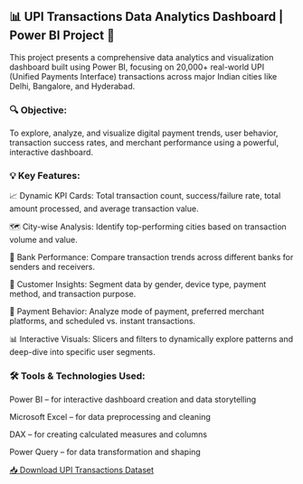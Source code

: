 ## 📊 UPI Transactions Data Analytics Dashboard | Power BI Project 🚀

This project presents a comprehensive data analytics and visualization dashboard built using Power BI, focusing on 20,000+ real-world UPI (Unified Payments Interface) transactions across major Indian cities like Delhi, Bangalore, and Hyderabad.

### 🔍 Objective:
To explore, analyze, and visualize digital payment trends, user behavior, transaction success rates, and merchant performance using a powerful, interactive dashboard.

### 💡 Key Features:
📈 Dynamic KPI Cards: Total transaction count, success/failure rate, total amount processed, and average transaction value.

🗺️ City-wise Analysis: Identify top-performing cities based on transaction volume and value.

🏦 Bank Performance: Compare transaction trends across different banks for senders and receivers.

👥 Customer Insights: Segment data by gender, device type, payment method, and transaction purpose.

🧾 Payment Behavior: Analyze mode of payment, preferred merchant platforms, and scheduled vs. instant transactions.

📊 Interactive Visuals: Slicers and filters to dynamically explore patterns and deep-dive into specific user segments.

### 🛠️ Tools & Technologies Used:

Power BI – for interactive dashboard creation and data storytelling

Microsoft Excel – for data preprocessing and cleaning

DAX – for creating calculated measures and columns

Power Query – for data transformation and shaping



[📥 Download UPI Transactions Dataset](https://github.com/priyankasingh/upi-transactions-dashboard/raw/main/UPI_Transactions.xlsx)
